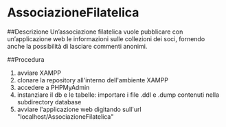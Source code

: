 # AssociazioneFilatelica

##Descrizione
Un’associazione filatelica vuole pubblicare con un’applicazione web le informazioni sulle collezioni dei soci, fornendo anche la possibilità di lasciare commenti anonimi.

##Procedura

1. avviare XAMPP
2. clonare la repository all'interno dell'ambiente XAMPP
3. accedere a PHPMyAdmin
4. instanziare il db e le tabelle: importare i file .ddl e .dump contenuti nella subdirectory database
5. avviare l'applicazione web digitando sull'url "localhost/AssociazioneFilatelica"
